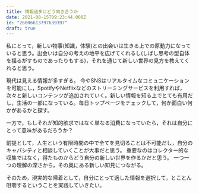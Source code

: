 ```yaml
---
title: 情報過多にどう向き合うか
date: 2021-08-15T09:23:44.000Z
id: "26006613797639397"
draft: true
---
```

私にとって，新しい物事(知識，体験)との出会いは生きる上での原動力になっていると思う。出会いは自分の考えの地平を広げてくれるし(しばし思考の型自体を揺るがすものであったりもする)，それを通じて新しい世界の見方を教えてくれると思う。  

現代は見える情報が多すぎる。
今やSNSはリアルタイムなコミュニケーションを可能にし，SpotifyやNetflixなどのストリーミングサービスを利用すれば，次々と新しいコンテンツが追加されていく。新しい情報を知る上でとても有用だし，生活の一部になっている。毎日トップページをチェックして，何か面白い何かがあるかと探す。  

一方で，もしそれが知的欲求ではなく単なる消費になっていたら，それは自分にとって意味があるだろうか？

前提として，人生という有限時間の中で全てを見切ることは不可能だし，自分のキャパシティと相談していくことが大事だと思う。
重要なのはコレクター的な収集ではなく，得たものからどう自分の新しい世界を作るかだと思う。
一つ一つの理解の深さから，その奥にある新しい知見につながる。

そのため，現実的な帰着として，自分にとって適した情報を選択して，とことん咀嚼するということを実践していきたい。
